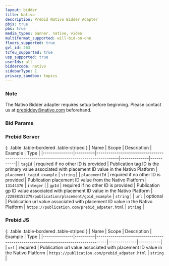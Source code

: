 ```yaml
---
layout: bidder
title: Nativo
description: Prebid Nativo Bidder Adapter
pbjs: true
pbs: true
media_types: banner, native, video
multiformat_supported: will-bid-on-one
floors_supported: true
gvl_id: 263
tcfeu_supported: true
usp_supported: true
userIds: all 
biddercode: nativo
sidebarType: 1
privacy_sandbox: topics
---
```


### Note

The Nativo Bidder adapter requires setup before beginning. Please contact us at <prebiddev@nativo.com> beforehand.

### Bid Params

### Prebid Server
{: .table .table-bordered .table-striped }
| Name          | Scope    | Description                                                                             | Example      | Type      |
|---------------|----------|-----------------------------------------------------------------------------------------|--------------|-----------|
| `tagId`       | required if no other ID is provided | Publication tag ID is the primary value associated with placement ID value in the Nativo Platform |  `placement_tagid_example`  | `string` |
| `placementId` | required if no other ID is provided | Publication placement ID value from the Nativo Platform |  `13144370`  | `integer` |
| `gpId`        | required if no other ID is provided | Publication gp ID value associated with placement ID value in the Nativo Platform |  `/22888152279/publication/placement/gpid_example`  | `string` |
| `url`         | optional | Publication url value associated with placement ID value in the Nativo Platform  |  `https://publication.com/prebid_adpater.html`  | `string` |

### Prebid JS
{: .table .table-bordered .table-striped }
| Name          | Scope    | Description                                                                       | Example      | Type      |
|---------------|----------|-----------------------------------------------------------------------------------|--------------|-----------|
| `url`         | required | Publication url value associated with placement ID value in the Nativo Platform   |  `https://publication.com/prebid_adpater.html`  | `string` |
